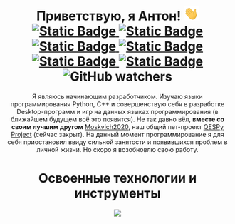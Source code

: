<div id="header" align="center">
  <h1>
    <b>Приветствую, я Антон! <img alt="hi.gif" src="https://github.com/AntonS2000/AntonS2000/blob/main/Other%20Files/Hi.gif" height="32"></b>
    <br>
    <a href="https://www.youtube.com/@nashtube_official">
      <img alt="Static Badge" src="https://img.shields.io/badge/youtube-empty?style=for-the-badge&logo=youtube&color=%23ff0000">
    </a>
    <a href="https://t.me/@AntonS2000">
      <img alt="Static Badge" src="https://img.shields.io/badge/telegram-empty?style=for-the-badge&logo=telegram&logoColor=%23ffffff&color=%2326A5E4">
    </a>
    <a href="https://vk.com/antons_2000">
      <img alt="Static Badge" src="https://img.shields.io/badge/%D0%B2%D0%BA%D0%BE%D0%BD%D1%82%D0%B0%D0%BA%D1%82%D0%B5-empty?style=for-the-badge&logo=vk&logoColor=%23ffffff&color=%230077FF">
    </a>
    <a href="https://vepurovk.xyz/antons2000">
      <img alt="Static Badge" src="https://img.shields.io/badge/vepurovk-empty?style=for-the-badge&logo=vk&logoColor=%23ffffff&color=808080">
    </a>
    <a href="https://discordapp.com/users/1243999796059045989">
      <img alt="Static Badge" src="https://img.shields.io/badge/discord-empty?style=for-the-badge&logo=discord&logoColor=%23ffffff&color=%235865F2">
    </a>
    <a href="mailto:antonshkilevich1010@gmail.com">
      <img alt="Static Badge" src="https://img.shields.io/badge/email-empty?style=for-the-badge&logo=gmail&logoColor=%23ffffff&color=%23EA4335">
    </a>
    <br>
    <img alt="GitHub watchers" src="https://img.shields.io/github/watchers/antons2000/antons2000?style=flat&label=%D0%9F%D1%80%D0%BE%D1%81%D0%BC%D0%BE%D1%82%D1%80%D0%B5%D0%BB%D0%B8%20%D0%BF%D1%80%D0%BE%D1%84%D0%B8%D0%BB%D1%8C">
  </h1>
</div>
<div align="center">
  <p>
      Я являюсь начинающим разработчиком. Изучаю языки программирования Python, C++ и совершенствую себя в разработке Desktop-программ и игр на данных языках программирования (в ближайшем будущем всё это появится). Не так давно вёл, <b>вместе со своим лучшим другом</b> <a href="https://github.com/Moskvich2020">Moskvich2020</a>, наш общий пет-проект <a href="https://github.com/qespy-project">QESPy Project</a> (сейчас закрыт). На данный момент программирование я для себя приостановил ввиду сильной занятости и появившихся проблем в личной жизни. Но скоро я возобновлю свою работу.
  </p>
</div>
<div align="center">
  <h1>Освоенные технологии и инструменты</h1>
  <p align="center">
    <a href="https://skillicons.dev">
      <img src="https://skillicons.dev/icons?i=windows,linux,python,cpp,github,powershell,vscode,blender,ps,pr,ae,au,md,latex,html,wordpress"><!--https://github.com/tandpfun/skill-icons-->
    </a>
  </p>
</div>

<!---
AntonS2000/AntonS2000 is a ✨ special ✨ repository because its `README.md` (this file) appears on your GitHub profile.
You can click the Preview link to take a look at your changes.
--->
